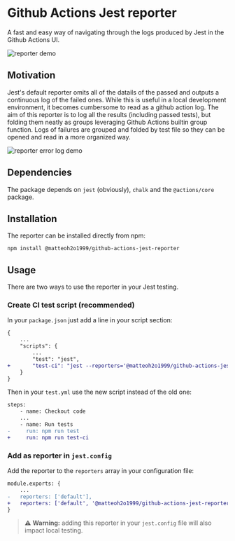 # Github Actions Jest reporter

A fast and easy way of navigating through the logs produced by Jest in the Github Actions UI.

![reporter demo](./demos/demo.gif)

## Motivation

Jest's default reporter omits all of the datails of the passed and outputs a continuous log of the failed ones.
While this is useful in a local development environment, it becomes cumbersome to read as a github action log.
The aim of this reporter is to log all the results (including passed tests), but folding them neatly as groups leveraging Github Actions builtin group function.
Logs of failures are grouped and folded by test file so they can be opened and read in a more organized way.

![reporter error log demo](./demos/error_log_demo.gif)

## Dependencies

The package depends on `jest` (obviously), `chalk` and the `@actions/core` package.

## Installation

The reporter can be installed directly from npm:

```
npm install @matteoh2o1999/github-actions-jest-reporter
```

## Usage

There are two ways to use the reporter in your Jest testing.

### Create CI test script (recommended)

In your `package.json` just add a line in your script section:
```diff
{
    ...
    "scripts": {
        ...
        "test": "jest",
+       "test-ci": "jest --reporters='@matteoh2o1999/github-actions-jest-reporter'"
    }
}
```

Then in your `test.yml` use the new script instead of the old one:

```diff
steps:
    - name: Checkout code
    ...
    - name: Run tests
-     run: npm run test
+     run: npm run test-ci
```

### Add as reporter in `jest.config`

Add the reporter to the `reporters` array in your configuration file:

```diff
module.exports: {
    ...
-   reporters: ['default'],
+   reporters: ['default', '@matteoh2o1999/github-actions-jest-reporter'],
}
```

> :warning: **Warning:** adding this reporter in your `jest.config` file will also impact local testing.